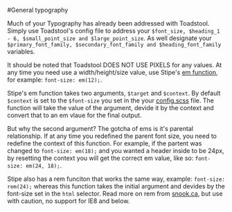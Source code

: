 #General typography

Much of your Typography has already been addressed with Toadstool. Simply use Toadstool's config file to address your `$font_size, $heading_1 - 6, $small_point_size and $large_point_size`. As well designate your `$primary_font_family, $secondary_font_family and $heading_font_family` variables.

It should be noted that Toadstool DOES NOT USE PIXELS for any values. At any time you need use a width/height/size value, use Stipe's [em function](http://goo.gl/rK2Ae), for example: `font-size: em(12);`.

Stipe's em function takes two arguments, `$target` and `$context`. By default `$context` is set to the `$font-size` you set in the your [config.scss](http://goo.gl/PqQSK) file. The function will take the value of the argument, devide it by the context and convert that to an em vlaue for the final output.

But why the second argument? The gotcha of ems is it's parental relationship. If at any time you redefined the parent font size, you need to redefine the context of this function. For example, if the partent was changed to `font-size: em(18);` and you wanted a header inside to be 24px, by resetting the context you will get the correct em value, like so: `font-size: em(24, 18);`.

Stipe also has a rem funciton that works the same way, example: `font-size: rem(24);` whereas this function takes the initial argument and devides by the font-size set in the `html` selector. Read more on rem from [snook.ca](http://goo.gl/85fhM), but use with caution, no support for IE8 and below.
